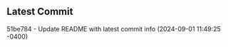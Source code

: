 
## Latest Commit
51be784 - Update README with latest commit info (2024-09-01 11:49:25 -0400) <Yunxi-Zhou>
